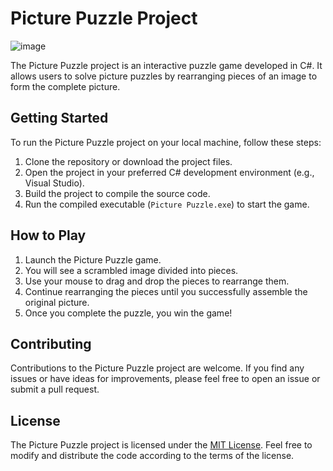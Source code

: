 # Picture Puzzle Project

![image](https://github.com/RedisMadani/picture-puzzle/assets/136177376/faedcc3e-7d85-4cd8-a76d-8a9d8681f0dd)

The Picture Puzzle project is an interactive puzzle game developed in C#. It allows users to solve picture puzzles by rearranging pieces of an image to form the complete picture.

## Getting Started

To run the Picture Puzzle project on your local machine, follow these steps:

1. Clone the repository or download the project files.
2. Open the project in your preferred C# development environment (e.g., Visual Studio).
3. Build the project to compile the source code.
4. Run the compiled executable (`Picture Puzzle.exe`) to start the game.

## How to Play

1. Launch the Picture Puzzle game.
2. You will see a scrambled image divided into pieces.
3. Use your mouse to drag and drop the pieces to rearrange them.
4. Continue rearranging the pieces until you successfully assemble the original picture.
5. Once you complete the puzzle, you win the game!

## Contributing

Contributions to the Picture Puzzle project are welcome. If you find any issues or have ideas for improvements, please feel free to open an issue or submit a pull request.

## License

The Picture Puzzle project is licensed under the [MIT License](LICENSE). Feel free to modify and distribute the code according to the terms of the license.
